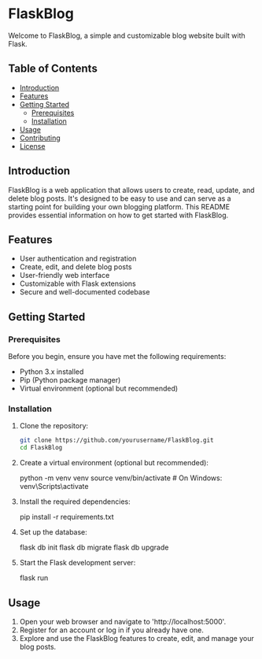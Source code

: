 # FlaskBlog

Welcome to FlaskBlog, a simple and customizable blog website built with Flask.

## Table of Contents

- [Introduction](#introduction)
- [Features](#features)
- [Getting Started](#getting-started)
  - [Prerequisites](#prerequisites)
  - [Installation](#installation)
- [Usage](#usage)
- [Contributing](#contributing)
- [License](#license)

## Introduction

FlaskBlog is a web application that allows users to create, read, update, and delete blog posts. It's designed to be easy to use and can serve as a starting point for building your own blogging platform. This README provides essential information on how to get started with FlaskBlog.

## Features

- User authentication and registration
- Create, edit, and delete blog posts
- User-friendly web interface
- Customizable with Flask extensions
- Secure and well-documented codebase

## Getting Started

### Prerequisites

Before you begin, ensure you have met the following requirements:

- Python 3.x installed
- Pip (Python package manager)
- Virtual environment (optional but recommended)

### Installation

1. Clone the repository:

   ```bash
   git clone https://github.com/yourusername/FlaskBlog.git
   cd FlaskBlog

2. Create a virtual environment (optional but recommended):

    python -m venv venv
    source venv/bin/activate  # On Windows: venv\Scripts\activate

3. Install the required dependencies:

    pip install -r requirements.txt

4. Set up the database:

    flask db init
    flask db migrate
    flask db upgrade

5. Start the Flask development server:

    flask run


## Usage

1. Open your web browser and navigate to 'http://localhost:5000'.
2. Register for an account or log in if you already have one.
3. Explore and use the FlaskBlog features to create, edit, and manage your blog posts.